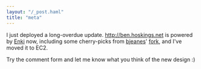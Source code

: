 ```yaml
---
layout: "/_post.haml"
title: "meta"
---
```


I just deployed a long-overdue update. http://ben.hoskings.net is powered by [Enki](http://www.enkiblog.com/) now, including some cherry-picks from [bjeanes](http://twitter.com/bjeanes)' [fork](http://github.com/bjeanes/website), and I've moved it to EC2.

Try the comment form and let me know what you think of the new design :)

